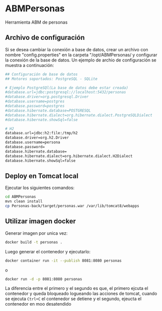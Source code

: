 # ABMPersonas
Herramienta ABM de personas

## Archivo de configuración

Si se desea cambiar la conexión a base de datos, crear un archivo con nombre "config.properties" en la carpeta "/opt/ABMPersonas/ y configurar la conexión de la base de datos. Un ejemplo de archio de configuración se muestra a continuación:

```sh
## Configuración de base de datos
## Motores soportados: PostgreSQL - SQLite

# Ejemplo PostgreSQl(La base de datos debe estar creada)
#database.url=jdbc:postgresql://localhost:5432/personas
#database.driver=org.postgresql.Driver
#database.username=postgres
#database.password=postgres
#database.hibernate.database=POSTGRESQL
#database.hibernate.dialect=org.hibernate.dialect.PostgreSQLDialect
#database.hibernate.showSql=false

# H2
database.url=jdbc:h2:file:/tmp/h2
database.driver=org.h2.Driver
database.username=persona
database.password=
database.hibernate.database=
database.hibernate.dialect=org.hibernate.dialect.H2Dialect
database.hibernate.showSql=false
```
## Deploy en Tomcat local

Ejecutar los siguientes comandos:
```sh
cd ABMPersonas
mvn clean install
cp Personas-back/target/personas.war /var/lib/tomcat8/webapps
```

## Utilizar imagen docker

Generar imagen por unica vez:

```sh
docker build -t personas .
```

Luego generar el contenedor y ejecutarlo:

```sh
docker container run -it --publish 8081:8080 personas
```

o

```sh
docker run -d -p 8081:8080 personas
```
La diferencia entre el primero y el segundo es que, el primero ejcuta el contenedor y queda bloqueado logueando las acciones de tomcat, cuando se ejecuta `Ctrl+C` el contenedor se detiene y el segundo, ejeucta el contenedor en moo desatendido